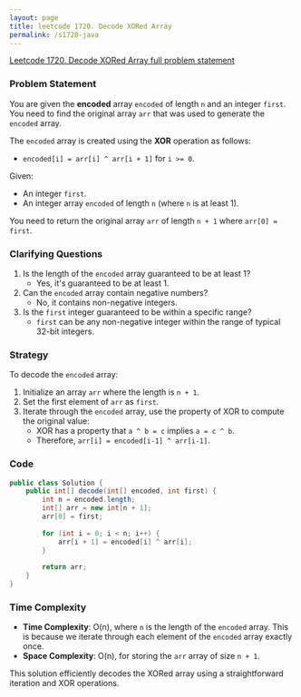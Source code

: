 ```yaml
---
layout: page
title: leetcode 1720. Decode XORed Array
permalink: /s1720-java
---
```

[Leetcode 1720. Decode XORed Array full problem statement](https://algoadvance.github.io/algoadvance/l1720)
### Problem Statement

You are given the **encoded** array `encoded` of length `n` and an integer `first`. You need to find the original array `arr` that was used to generate the `encoded` array.

The `encoded` array is created using the **XOR** operation as follows:
- `encoded[i] = arr[i] ^ arr[i + 1]` for `i >= 0`.

Given:
- An integer `first`.
- An integer array `encoded` of length `n` (where `n` is at least 1).

You need to return the original array `arr` of length `n + 1` where `arr[0] = first`.

### Clarifying Questions

1. Is the length of the `encoded` array guaranteed to be at least 1?
   - Yes, it's guaranteed to be at least 1.
2. Can the `encoded` array contain negative numbers?
   - No, it contains non-negative integers.
3. Is the `first` integer guaranteed to be within a specific range?
   - `first` can be any non-negative integer within the range of typical 32-bit integers.

### Strategy

To decode the `encoded` array:
1. Initialize an array `arr` where the length is `n + 1`.
2. Set the first element of `arr` as `first`.
3. Iterate through the `encoded` array, use the property of XOR to compute the original value:
   - XOR has a property that `a ^ b = c` implies `a = c ^ b`.
   - Therefore, `arr[i] = encoded[i-1] ^ arr[i-1]`.

### Code

```java
public class Solution {
    public int[] decode(int[] encoded, int first) {
        int n = encoded.length;
        int[] arr = new int[n + 1];
        arr[0] = first;
        
        for (int i = 0; i < n; i++) {
            arr[i + 1] = encoded[i] ^ arr[i];
        }
        
        return arr;
    }
}
```

### Time Complexity

- **Time Complexity**: O(n), where `n` is the length of the `encoded` array. This is because we iterate through each element of the `encoded` array exactly once.
- **Space Complexity**: O(n), for storing the `arr` array of size `n + 1`.

This solution efficiently decodes the XORed array using a straightforward iteration and XOR operations.